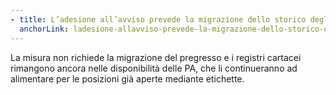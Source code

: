 ```yaml
---
- title: L’adesione all’avviso prevede la migrazione dello storico degli archivi cartacei?
  anchorLink: ladesione-allavviso-prevede-la-migrazione-dello-storico-degli-archivi-cartacei
---
```


La misura non richiede la migrazione del pregresso e i registri cartacei rimangono ancora nelle disponibilità delle PA, che li continueranno ad alimentare per le posizioni già aperte mediante etichette.
